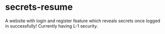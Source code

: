 # secrets-resume
A website with login and register feature which reveals secrets once logged in successfully! Currently having L-1 security.
